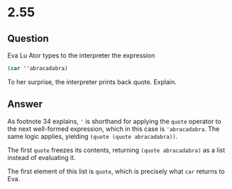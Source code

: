 # 2.55

## Question

Eva Lu Ator types to the interpreter the expression

```scheme
(car ''abracadabra)
```

To her surprise, the interpreter prints back quote. Explain.

## Answer

As footnote 34 explains, `'` is shorthand for applying the `quote` operator to the next well-formed expression, which in this case is `'abracadabra`. The same logic applies, yielding `(quote (quote abracadabra))`.

The first `quote` freezes its contents, returning `(quote abracadabra)` as a list instead of evaluating it.

The first element of this list is `quote`, which is precisely what `car` returns to Eva.
